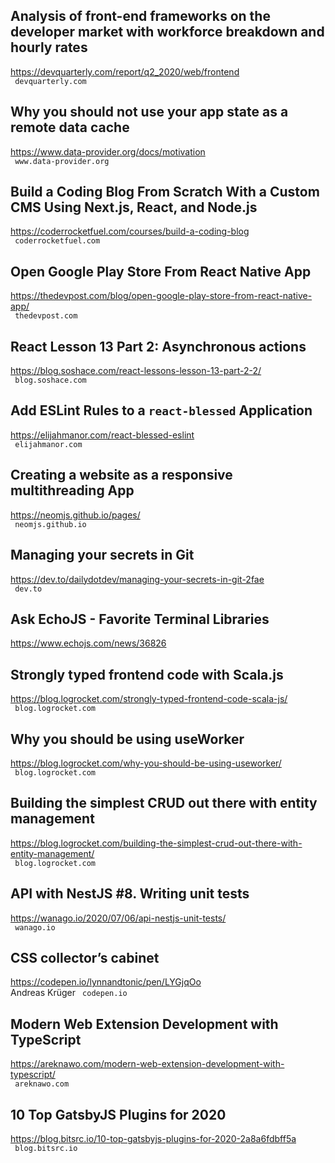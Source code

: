 ## Analysis of front-end frameworks on the developer market with workforce breakdown and hourly rates  
https://devquarterly.com/report/q2_2020/web/frontend  
 ` devquarterly.com`
  

## Why you should not use your app state as a remote data cache  
https://www.data-provider.org/docs/motivation  
 ` www.data-provider.org`
  

## Build a Coding Blog From Scratch With a Custom CMS Using Next.js, React, and Node.js  
https://coderrocketfuel.com/courses/build-a-coding-blog  
 ` coderrocketfuel.com`
  

## Open Google Play Store From React Native App  
https://thedevpost.com/blog/open-google-play-store-from-react-native-app/  
 ` thedevpost.com`
  

## React Lesson 13 Part 2: Asynchronous actions  
https://blog.soshace.com/react-lessons-lesson-13-part-2-2/  
 ` blog.soshace.com`
  

## Add ESLint Rules to a `react-blessed` Application  
https://elijahmanor.com/react-blessed-eslint  
 ` elijahmanor.com`
  

## Creating a website as a responsive multithreading App  
https://neomjs.github.io/pages/  
 ` neomjs.github.io`
  

## Managing your secrets in Git  
https://dev.to/dailydotdev/managing-your-secrets-in-git-2fae  
 ` dev.to`
  

## Ask EchoJS - Favorite Terminal Libraries  
https://www.echojs.com/news/36826  
 
  

## Strongly typed frontend code with Scala.js  
https://blog.logrocket.com/strongly-typed-frontend-code-scala-js/  
 ` blog.logrocket.com`
  

## Why you should be using useWorker  
https://blog.logrocket.com/why-you-should-be-using-useworker/  
 ` blog.logrocket.com`
  

## Building the simplest CRUD out there with entity management  
https://blog.logrocket.com/building-the-simplest-crud-out-there-with-entity-management/  
 ` blog.logrocket.com`
  

## API with NestJS #8. Writing unit tests  
https://wanago.io/2020/07/06/api-nestjs-unit-tests/  
 ` wanago.io`
  

## CSS collector’s cabinet  
https://codepen.io/lynnandtonic/pen/LYGjqOo  
Andreas Krüger ` codepen.io`
  

## Modern Web Extension Development with TypeScript  
https://areknawo.com/modern-web-extension-development-with-typescript/  
 ` areknawo.com`
  

## 10 Top GatsbyJS Plugins for 2020  
https://blog.bitsrc.io/10-top-gatsbyjs-plugins-for-2020-2a8a6fdbff5a  
 ` blog.bitsrc.io`
  

